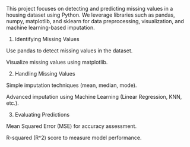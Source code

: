 This project focuses on detecting and predicting missing values in a housing dataset using Python. 
We leverage libraries such as pandas, numpy, matplotlib, and sklearn for data preprocessing, visualization,
and machine learning-based imputation.
1. Identifying Missing Values

Use pandas to detect missing values in the dataset.

Visualize missing values using matplotlib.

2. Handling Missing Values

Simple imputation techniques (mean, median, mode).

Advanced imputation using Machine Learning (Linear Regression, KNN, etc.).

3. Evaluating Predictions

Mean Squared Error (MSE) for accuracy assessment.

R-squared (R^2) score to measure model performance.

